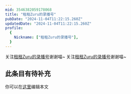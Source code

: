 ```yaml
---
mid: 3546382059178068
title: "租租Zuru的录播号"
pubDate: "2024-11-04T11:22:15.260Z"
updatedDate: "2024-11-04T11:22:15.260Z"
profile:
  {
    Nickname: ["租租Zuru的录播号"],
  }
---
```


关注[租租Zuru的录播号](https://space.bilibili.com/3546382059178068)谢谢喵~ 关注[租租Zuru的录播号](https://space.bilibili.com/3546382059178068)谢谢喵~

## 此条目有待补充
你可以在[这里](https://github.com/Yuhanawa/VTuber.ICU/edit/master/src/content/v/租租Zuru的录播号/index.md)编辑本文
